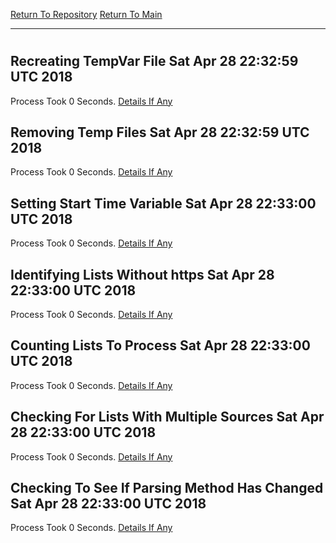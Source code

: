 [Return To Repository](https://github.com/deathbybandaid/piholeparser/)
[Return To Main](https://github.com/deathbybandaid/piholeparser/blob/dev-nomerge/RecentRunLogs/Mainlog.md)
____________________________________
# 
## Recreating TempVar File Sat Apr 28 22:32:59 UTC 2018
Process Took 0 Seconds.
[Details If Any](https://github.com/deathbybandaid/piholeparser/blob/dev-nomerge/RecentRunLogs/TopLevelScripts/10-Running-Initial-Tasks/08-Recreating-TempVar-File.md)

## Removing Temp Files Sat Apr 28 22:32:59 UTC 2018
Process Took 0 Seconds.
[Details If Any](https://github.com/deathbybandaid/piholeparser/blob/dev-nomerge/RecentRunLogs/TopLevelScripts/10-Running-Initial-Tasks/10-Removing-Temp-Files.md)

## Setting Start Time Variable Sat Apr 28 22:33:00 UTC 2018
Process Took 0 Seconds.
[Details If Any](https://github.com/deathbybandaid/piholeparser/blob/dev-nomerge/RecentRunLogs/TopLevelScripts/10-Running-Initial-Tasks/15-Setting-Start-Time-Variable.md)

## Identifying Lists Without https Sat Apr 28 22:33:00 UTC 2018
Process Took 0 Seconds.
[Details If Any](https://github.com/deathbybandaid/piholeparser/blob/dev-nomerge/RecentRunLogs/TopLevelScripts/10-Running-Initial-Tasks/20-Identifying-Lists-Without-https.md)

## Counting Lists To Process Sat Apr 28 22:33:00 UTC 2018
Process Took 0 Seconds.
[Details If Any](https://github.com/deathbybandaid/piholeparser/blob/dev-nomerge/RecentRunLogs/TopLevelScripts/10-Running-Initial-Tasks/25-Counting-Lists-To-Process.md)

## Checking For Lists With Multiple Sources Sat Apr 28 22:33:00 UTC 2018
Process Took 0 Seconds.
[Details If Any](https://github.com/deathbybandaid/piholeparser/blob/dev-nomerge/RecentRunLogs/TopLevelScripts/10-Running-Initial-Tasks/30-Checking-For-Lists-With-Multiple-Sources.md)

## Checking To See If Parsing Method Has Changed Sat Apr 28 22:33:00 UTC 2018
Process Took 0 Seconds.
[Details If Any](https://github.com/deathbybandaid/piholeparser/blob/dev-nomerge/RecentRunLogs/TopLevelScripts/10-Running-Initial-Tasks/70-Checking-To-See-If-Parsing-Method-Has-Changed.md)

